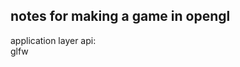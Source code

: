 notes for making a game in opengl  
--------------------------------- 

application layer api:  
glfw   
